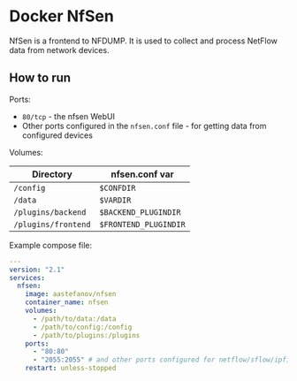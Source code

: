 Docker NfSen
============

NfSen is a frontend to NFDUMP. It is used to collect and process NetFlow data from network devices.

How to run
----------

Ports:

- `80/tcp` - the nfsen WebUI
- Other ports configured in the `nfsen.conf` file - for getting data from configured devices

Volumes:

| Directory           | nfsen.conf var        |
|---------------------|-----------------------|
| `/config`           | `$CONFDIR`            |
| `/data`             | `$VARDIR`             | 
| `/plugins/backend`  | `$BACKEND_PLUGINDIR`  |
| `/plugins/frontend` | `$FRONTEND_PLUGINDIR` |

Example compose file:

```yaml
---
version: "2.1"
services:
  nfsen:
    image: aastefanov/nfsen
    container_name: nfsen
    volumes:
      - /path/to/data:/data
      - /path/to/config:/config
      - /path/to/plugins:/plugins
    ports:
      - "80:80"
      - "2055:2055" # and other ports configured for netflow/sflow/ipfix
    restart: unless-stopped
```

